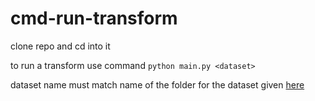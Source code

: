 # cmd-run-transform

clone repo and cd into it

to run a transform use command
`python main.py <dataset>`

dataset name must match name of the folder for the dataset given [here](https://github.com/ONS-OpenData/cmd-transforms)

